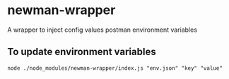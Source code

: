 # newman-wrapper
A wrapper to inject config values postman environment variables

## To  update environment variables
    node ./node_modules/newman-wrapper/index.js "env.json" "key" "value" 
